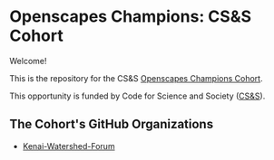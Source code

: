 # Openscapes Champions: CS&S Cohort

Welcome!

This is the repository for the CS&S [Openscapes Champions Cohort](https://openscapes.org/champions).

This opportunity is funded by Code for Science and Society ([CS&S](https://eventfund.codeforscience.org/)).

<!---The Agenda links below are accessible only by the Cohort; if you want to see the public blank copies, see <https://openscapes.org/series> --->



## The Cohort's GitHub Organizations 

- [Kenai-Watershed-Forum](https://github.com/Kenai-Watershed-Forum) 
